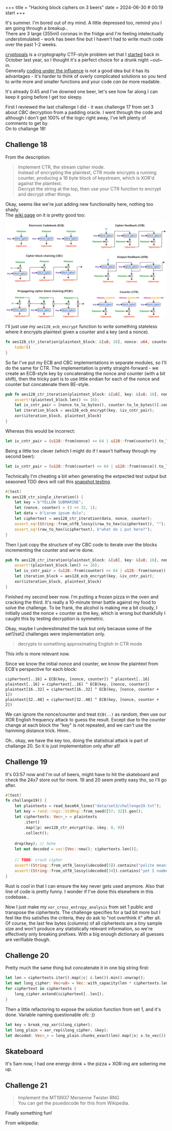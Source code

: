 +++
title = "Hacking block ciphers on 3 beers"
date = 2024-06-30 # 00:19 start
+++

It's summer. I'm bored out of my mind. A little depressed too, remind you I am
going through a breakup..  
There are 3 large (355ml) coronas in the fridge and I'm feeling intelectually
understimulated - work has been fine but I haven't had to write much code over
the past 1-2 weeks.

[cryptopals](https://cryptopals.com) is a cryptography CTF-style problem set
that I [started](https://github.com/mitiko/cryptopals/releases/tag/set1%2Fchallange1)
back in October last year, so I thought it's a perfect choice for a drunk night
~out~ in.  
Generally [coding under the influence](https://brej.org/edit/influence/) is not
a good idea but it has its advantages - it's harder to think of overly
complicated solutions so you tend to write more and smaller functions and your
code _can be_ more readable.

<!-- TODO: beer visual counter -->

It's already 0:45 and I've downed one beer, let's see how far along I can keep
it going before I get too sleepy.

First I reviewed the last challenge I did - it was challenge 17 from set 3 about
CBC decryption from a padding oracle. I went through the code and although
I don't get 100% of the logic right away, I've left plenty of comments to get
by.  
On to challange 18!

## Challenge 18

From the description:

> Implement CTR, the stream cipher mode.  
> Instead of encrypting the plaintext, CTR mode encrypts a running counter,
> producing a 16 byte block of keystream, which is XOR'd against the plaintext.  
> Decrypt the string at the top, then use your CTR function to encrypt and
> decrypt other things.

Okay, seems like we're just adding new functionality here, nothing too shady.  
The [wiki page](https://en.wikipedia.org/wiki/Block_cipher_mode_of_operation#Counter_(CTR))
on it is pretty good too:

![diagram of CTR and other AES encryption modes](aes.png)

I'll just use my `aes128_ecb_encrypt` function to write something stateless
where it encrypts plaintext given a counter and a key (and a nonce).

```rust
fn aes128_ctr_iteration(plaintext_block: &[u8; 16], nonce: u64, counter: u64) -> Vec<u8> {
    todo!()
}
```

So far I've put my ECB and CBC implementations in separate modules, so I'll do
the same for CTR.
The implementation is pretty straight-forward - we create an ECB-style key by
concatenating the nonce and counter (with a bit shift), then the tricky part is
to use little endian for each of the nonce and counter but concatenate them
BE-style.

```rust
pub fn aes128_ctr_iteration(plaintext_block: &[u8], key: &[u8; 16], nonce: u64, counter: u64) -> Vec<u8> {
    assert!(plaintext_block.len() <= 16);
    let iv_cntr_pair = [nonce.to_le_bytes(), counter.to_le_bytes()].concat();
    let iteration_block = aes128_ecb_encrypt(key, &iv_cntr_pair);
    xor(&iteration_block, plaintext_block)
}
```

Whereas this would be incorrect:

```rust
let iv_cntr_pair = (u128::from(nonce) << 64 | u128::from(counter)).to_le_bytes();
```

Being a little too clever (which I might do if I wasn't halfway through my
second beer):

```rust
let iv_cntr_pair = (u128::from(counter) << 64 | u128::from(nonce)).to_le_bytes();
```

Technically I'm cheating a bit when generating the extpected test output but
seasoned TDD devs will call this [snapshot testing](https://en.wikipedia.org/wiki/Software_testing#Output_comparison_testing).

```rust
#[test]
fn aes128_ctr_single_iteration() {
    let key = b"YELLOW SUBMARINE";
    let (nonce, counter) = (3 << 32, 1);
    let data = b"Lorem ipsum dolo";
    let ciphertext = aes128_ctr_iteration(data, nonce, counter);
    assert_eq!(String::from_utf8_lossy(&raw_to_hex(&ciphertext)), "");
    assert_eq!(raw_to_hex(&ciphertext), b"what do i put here?");
}
```

Then I just copy the structure of my CBC code to iterate over the blocks
incrementing the counter and we're done.

```rust
pub fn aes128_ctr_iteration(plaintext_block: &[u8], key: &[u8; 16], nonce: u64, counter: u64) -> Vec<u8> {
    assert!(plaintext_block.len() <= 16);
    let iv_cntr_pair = (u128::from(counter) << 64 | u128::from(nonce)).to_le_bytes();
    let iteration_block = aes128_ecb_encrypt(key, &iv_cntr_pair);
    xor(&iteration_block, plaintext_block)
}
```

Finished my second beer now. I'm putting a frozen pizza in the oven and cracking
the third. It's really a 10-minute timer battle against my food to solve the
challenge. To be frank, the alcohol is making me a bit cloudy, I initially used
the nonce + counter as the key, which is wrong but thankfully I caught this by
testing decryption is symmetric.

Okay, maybe I underestimated the task but only because some of the set1/set2
challenges were implementation only.
> decrypts to something approximating English in CTR mode

This info is more relevant now.

Since we know the initial nonce and counter, we know the plaintext from ECB's
perspective for each block:

```
ciphertext[..16] = ECB(key, [nonce, counter]) ^ plaintext[..16]
plaintext[..16] = ciphertext[..16] ^ ECB(key, [nonce, counter])
plaintext[16..32] = ciphertext[16..32] ^ ECB(key, [nonce, counter + 1])
plaintext[32..48] = ciphertext[32..48] ^ ECB(key, [nonce, counter + 2])
```

We can ignore the nonce/counter and treat `ECB(..)` as random, then use our XOR
English frequency attack to guess the result. Except due to the counter change
at each block the "key" is not repeated, and we can't use the hamming distance
trick. Hmm..

Oh.. okay, we have the key too, doing the statistical attack is part of
challange 20. So it is just implementation only after all!

## Challenge 19

It's 03:57 now and I'm out of beers, might have to hit the skateboard and check
the 24x7 store out for more. 19 and 20 seem pretty easy tho, so I'll go after.

```rust
#[test]
fn challange19() {
    let plaintexts = read_base64_lines("data/set3/challenge19.txt");
    let key = rand::rngs::StdRng::from_seed([57; 32]).gen();
    let ciphertexts: Vec<_> = plaintexts
        .iter()
        .map(|p| aes128_ctr_encrypt(&p, &key, 0, 0))
        .collect();

    drop(key); // hehe
    let mut decoded = vec![Vec::new(); ciphertexts.len()];

    // TODO: crack cipher
    assert!(String::from_utf8_lossy(&decoded[5]).contains("polite meaningless words")); // peeked in plaintexts
    assert!(String::from_utf8_lossy(&decoded[34]).contains("yet I number him in the song"));
}
```

Rust is cool in that I can ensure the key never gets used anymore. Also that
line of code is pretty funny. I wonder if I've done this elsewhere in this
codebase..

Now I just make my `xor_cross_entropy_analysis` from set 1 public and transpose
the ciphertexts. The challenge specifies for a tad bit more but I feel like this
satisfies the criteria, they do ask to "not overthink it" after all.  
Of course, the last few bytes (columns) of all ciphertexts are a tiny sample size and
won't produce any statistically relevant information, so we're effectively only
breaking prefixes. With a big enough dictionary all guesses are verifiable
though.

## Challenge 20

Pretty much the same thing but concatenate it in one big string first:

```rust
let len = ciphertexts.iter().map(|c| c.len()).min().unwrap();
let mut long_cipher: Vec<u8> = Vec::with_capacity(len * ciphertexts.len());
for ciphertext in ciphertexts {
    long_cipher.extend(&ciphertext[..len]);
}
```

Then a little refactoring to expose the solution function from set 1, and it's
done. Variable naming questionable ofc :))

```rust
let key = break_rep_xor(&long_cipher);
let long_plain = xor_rep(&long_cipher, &key);
let decoded: Vec<_> = long_plain.chunks_exact(len).map(|x| x.to_vec()).collect();
```

## Skateboard

It's 5am now, I had one energy drink + the pizza + XOR-ing are sobering me up.

## Challenge 21

> Implement the MT19937 Mersenne Twister RNG  
> You can get the psuedocode for this from Wikipedia.

Finally something fun!

From wikipedia:

>



